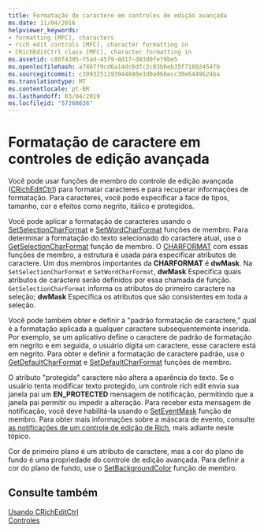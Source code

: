 ```yaml
---
title: Formatação de caractere em controles de edição avançada
ms.date: 11/04/2016
helpviewer_keywords:
- formatting [MFC], characters
- rich edit controls [MFC], character formatting in
- CRichEditCtrl class [MFC], character formatting in
ms.assetid: c80f4305-75ad-45f9-8d17-d83d0fe79be5
ms.openlocfilehash: a7467f9cd6a14dc6dfc2c03b6eb35f71802454fb
ms.sourcegitcommit: c3093251193944840e3d0a068ecc30e6449624ba
ms.translationtype: MT
ms.contentlocale: pt-BR
ms.lasthandoff: 03/04/2019
ms.locfileid: "57268636"
---
```

# <a name="character-formatting-in-rich-edit-controls"></a>Formatação de caractere em controles de edição avançada

Você pode usar funções de membro do controle de edição avançada ([CRichEditCtrl](../mfc/reference/cricheditctrl-class.md)) para formatar caracteres e para recuperar informações de formatação. Para caracteres, você pode especificar a face de tipos, tamanho, cor e efeitos como negrito, itálico e protegidos.

Você pode aplicar a formatação de caracteres usando o [SetSelectionCharFormat](../mfc/reference/cricheditctrl-class.md#setselectioncharformat) e [SetWordCharFormat](../mfc/reference/cricheditctrl-class.md#setwordcharformat) funções de membro. Para determinar a formatação do texto selecionado do caractere atual, use o [GetSelectionCharFormat](../mfc/reference/cricheditctrl-class.md#getselectioncharformat) função de membro. O [CHARFORMAT](/windows/desktop/api/richedit/ns-richedit-_charformat) com essas funções de membro, a estrutura é usada para especificar atributos de caractere. Um dos membros importantes da **CHARFORMAT** é **dwMask**. Na `SetSelectionCharFormat` e `SetWordCharFormat`, **dwMask** Especifica quais atributos de caractere serão definidos por essa chamada de função. `GetSelectionCharFormat` informa os atributos do primeiro caractere na seleção; **dwMask** Especifica os atributos que são consistentes em toda a seleção.

Você pode também obter e definir a "padrão formatação de caractere," qual é a formatação aplicada a qualquer caractere subsequentemente inserida. Por exemplo, se um aplicativo define o caractere de padrão de formatação em negrito e em seguida, o usuário digita um caractere, esse caractere está em negrito. Para obter e definir a formatação de caractere padrão, use o [GetDefaultCharFormat](../mfc/reference/cricheditctrl-class.md#getdefaultcharformat) e [SetDefaultCharFormat](../mfc/reference/cricheditctrl-class.md#setdefaultcharformat) funções de membro.

O atributo "protegida" caractere não altera a aparência do texto. Se o usuário tenta modificar texto protegido, um controle rich edit envia sua janela pai um **EN_PROTECTED** mensagem de notificação, permitindo que a janela pai permitir ou impedir a alteração. Para receber esta mensagem de notificação, você deve habilitá-la usando o [SetEventMask](../mfc/reference/cricheditctrl-class.md#seteventmask) função de membro. Para obter mais informações sobre a máscara de evento, consulte [as notificações de um controle de edição de Rich](../mfc/notifications-from-a-rich-edit-control.md), mais adiante neste tópico.

Cor de primeiro plano é um atributo de caractere, mas a cor do plano de fundo é uma propriedade do controle de edição avançada. Para definir a cor do plano de fundo, use o [SetBackgroundColor](../mfc/reference/cricheditctrl-class.md#setbackgroundcolor) função de membro.

## <a name="see-also"></a>Consulte também

[Usando CRichEditCtrl](../mfc/using-cricheditctrl.md)<br/>
[Controles](../mfc/controls-mfc.md)

